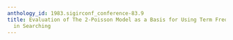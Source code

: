```yaml
---
anthology_id: 1983.sigirconf_conference-83.9
title: Evaluation of The 2-Poisson Model as a Basis for Using Term Frequency Data
  in Searching
---
```

